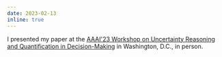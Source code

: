 ```yaml
---
date: 2023-02-13
inline: true
---
```


I presented my paper at the <a href="https://charliezhaoyinpeng.github.io/UDM-AAAI23/"> AAAI'23 Workshop on Uncertainty
Reasoning and Quantification in Decision-Making</a> in Washington, D.C., in person.